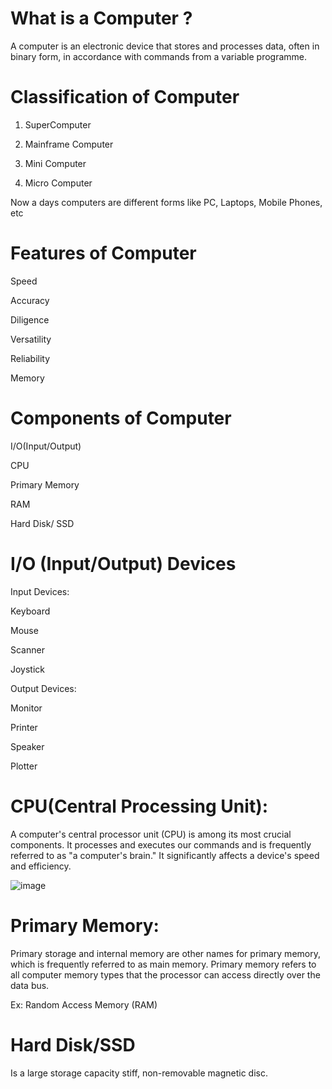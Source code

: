 # What is a Computer ?

A computer is an electronic device that stores and processes data, often in
binary form, in accordance with commands from a variable programme.


# Classification of Computer

1. SuperComputer

2. Mainframe Computer

3. Mini Computer

4. Micro Computer

Now a days computers are different forms like PC, Laptops, Mobile Phones, etc




# Features of Computer

Speed

Accuracy

Diligence

Versatility

Reliability

Memory




# Components of Computer

I/O(Input/Output)

CPU

Primary Memory

RAM

Hard Disk/ SSD





# I/O (Input/Output) Devices

Input Devices:

Keyboard

Mouse

Scanner

Joystick

Output Devices:

Monitor

Printer

Speaker

Plotter





# CPU(Central Processing Unit):

A computer's central processor unit (CPU) is among its most crucial
components. It processes and executes our commands and is frequently
referred to as "a computer's brain." It significantly affects a device's speed
and efficiency.

![image](https://github.com/user-attachments/assets/2b18b93f-80d7-4023-a2ff-260dfe7d4a8f)


# Primary Memory:

Primary storage and internal memory are other names for primary memory,
which is frequently referred to as main memory. Primary memory refers to all
computer memory types that the processor can access directly over the
data bus.

Ex: Random Access Memory (RAM)



# Hard Disk/SSD

Is a large storage capacity stiff, non-removable magnetic disc.
